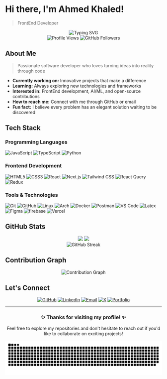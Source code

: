 # Hi there, I'm Ahmed Khaled!

> FrontEnd Developer

<div align="center">
  <img src="https://readme-typing-svg.herokuapp.com?font=Fira+Code&size=30&duration=3000&pause=1000&color=00D4FF&center=true&vCenter=true&width=600&lines=Welcome+to+my+GitHub+Profile!;Software+Developer;Always+Learning+New+Technologies;Building+Amazing+Projects!" alt="Typing SVG" />
</div>

<div align="center">
  <img src="https://komarev.com/ghpvc/?username=AhmedKhaledp-0&color=blue&style=flat-square&label=Profile+Views" alt="Profile Views" />
  <img src="https://img.shields.io/github/followers/AhmedKhaledp-0?label=Followers&style=flat-square&color=blue" alt="GitHub Followers" />
</div>

## About Me

> Passionate software developer who loves turning ideas into reality through code

- **Currently working on:** Innovative projects that make a difference
- **Learning:** Always exploring new technologies and frameworks
- **Interested in:** FrontEnd development, AI/ML, and open-source contributions
- **How to reach me:** Connect with me through GitHub or email
- **Fun fact:** I believe every problem has an elegant solution waiting to be discovered


## Tech Stack

<div align="left">

### Programming Languages

![JavaScript](https://img.shields.io/badge/JavaScript-F7DF1E?style=for-the-badge&logo=javascript&logoColor=black) ![TypeScript](https://img.shields.io/badge/TypeScript-007ACC?style=for-the-badge&logo=typescript&logoColor=white) ![Python](https://img.shields.io/badge/Python-3776AB?style=for-the-badge&logo=python&logoColor=white)

### Frontend Development

![HTML5](https://img.shields.io/badge/HTML5-E34F26?style=for-the-badge&logo=html5&logoColor=white) ![CSS3](https://img.shields.io/badge/CSS3-1572B6?style=for-the-badge&logo=css&logoColor=white) ![React](https://img.shields.io/badge/React-20232A?style=for-the-badge&logo=react&logoColor=61DAFB) ![Next.js](https://img.shields.io/badge/Next.js-000000?style=for-the-badge&logo=next.js&logoColor=white) ![Tailwind CSS](https://img.shields.io/badge/Tailwind_CSS-38B2AC?style=for-the-badge&logo=tailwind-css&logoColor=white) ![React Query](https://img.shields.io/badge/React_Query-FF4154?style=for-the-badge&logo=react-query&logoColor=white) ![Redux](https://img.shields.io/badge/Redux-764ABC?style=for-the-badge&logo=redux&logoColor=white)

### Tools & Technologies

![Git](https://img.shields.io/badge/Git-F05032?style=for-the-badge&logo=git&logoColor=white) ![GitHub](https://img.shields.io/badge/GitHub-181717?style=for-the-badge&logo=github&logoColor=white) ![Linux](https://img.shields.io/badge/Linux-FCC624?style=for-the-badge&logo=linux&logoColor=black) ![Arch](https://img.shields.io/badge/Arch-1793D1?style=for-the-badge&logo=arch-linux&logoColor=white) ![Docker](https://img.shields.io/badge/Docker-2496ED?style=for-the-badge&logo=docker&logoColor=white) ![Postman](https://img.shields.io/badge/Postman-FF6C37?style=for-the-badge&logo=postman&logoColor=white) ![VS Code](https://img.shields.io/badge/VS_Code-007ACC?style=for-the-badge&logo=visual-studio-code&logoColor=white) ![Latex](https://img.shields.io/badge/LaTeX-008080?style=for-the-badge&logo=latex&logoColor=white) ![Figma](https://img.shields.io/badge/Figma-F24E1E?style=for-the-badge&logo=figma&logoColor=white) ![firebase](https://img.shields.io/badge/Firebase-FFCA28?style=for-the-badge&logo=firebase&logoColor=black) ![Vercel](https://img.shields.io/badge/Vercel-000000?style=for-the-badge&logo=vercel&logoColor=white)

</div>

## GitHub Stats

<div align="center">
  <img height="180em" src="https://github-readme-stats.vercel.app/api?username=AhmedKhaledp-0&show_icons=true&theme=tokyonight&include_all_commits=true&count_private=true"/>
  <img height="180em" src="https://github-readme-stats.vercel.app/api/top-langs/?username=AhmedKhaledp-0&layout=compact&langs_count=8&theme=tokyonight"/>
</div>

<div align="center">
  <img src="https://github-readme-streak-stats.herokuapp.com/?user=AhmedKhaledp-0&theme=tokyonight" alt="GitHub Streak" />
</div>

## Contribution Graph

<div align="center">
  <img src="https://github-readme-activity-graph.vercel.app/graph?username=AhmedKhaledp-0&theme=tokyo-night&bg_color=1a1b27&color=be95ff&line=5bcdec&point=ffffff&area=true&hide_border=true" alt="Contribution Graph" />
</div>

## Let's Connect

<div align="center">

[![GitHub](https://img.shields.io/badge/GitHub-100000?style=for-the-badge&logo=github&logoColor=white)](https://github.com/AhmedKhaledp-0) [![LinkedIn](https://img.shields.io/badge/LinkedIn-0077B5?style=for-the-badge&logo=linkedin&logoColor=white)](https://www.linkedin.com/in/ahmed-khaled-fathi) [![Email](https://img.shields.io/badge/Email-D14836?style=for-the-badge&logo=gmail&logoColor=white)](mailto:ahmedkhaled8415230@gmail.com) [![X](https://img.shields.io/badge/x-100?style=for-the-badge&logo=x&logoColor=white)](https://x.com/AhmedKhaledp_0) [![Portfolio](https://img.shields.io/badge/Portfolio-475D56?style=for-the-badge&logo=headspace&logoColor=white)](https://ahmed-khaled-portfolio-0.vercel.app)

</div>

---

<div align="center">
  <h3>✨ Thanks for visiting my profile! ✨</h3>
  <p>Feel free to explore my repositories and don't hesitate to reach out if you'd like to collaborate on exciting projects!</p>
  
  <img src="https://raw.githubusercontent.com/Platane/snk/output/github-contribution-grid-snake.svg" alt="Snake animation" />
</div>
